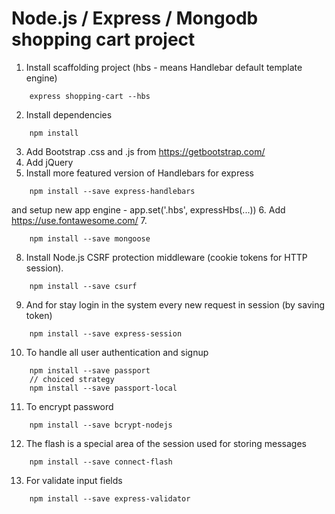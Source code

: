 # Node.js / Express / Mongodb shopping cart project

1. Install scaffolding project (hbs - means Handlebar default template engine)
```
    express shopping-cart --hbs
```
2. Install dependencies
```
    npm install
```
3. Add Bootstrap .css and .js from https://getbootstrap.com/
4. Add jQuery
5. Install more featured version of Handlebars for express
```
    npm install --save express-handlebars
```
and setup new app engine - app.set('.hbs', expressHbs(...))
6. Add https://use.fontawesome.com/
7.
```
    npm install --save mongoose
```
8. Install Node.js CSRF protection middleware
(cookie tokens for HTTP session).
```
    npm install --save csurf
```
9. And for stay login in the system every new request in session (by saving token)
```
    npm install --save express-session
```
10. To handle all user authentication and signup
```
    npm install --save passport
    // choiced strategy
    npm install --save passport-local
```
11. To encrypt password
```
    npm install --save bcrypt-nodejs
```
12. The flash is a special area of the session used for storing messages
```
    npm install --save connect-flash
```
13. For validate input fields
```
    npm install --save express-validator
```